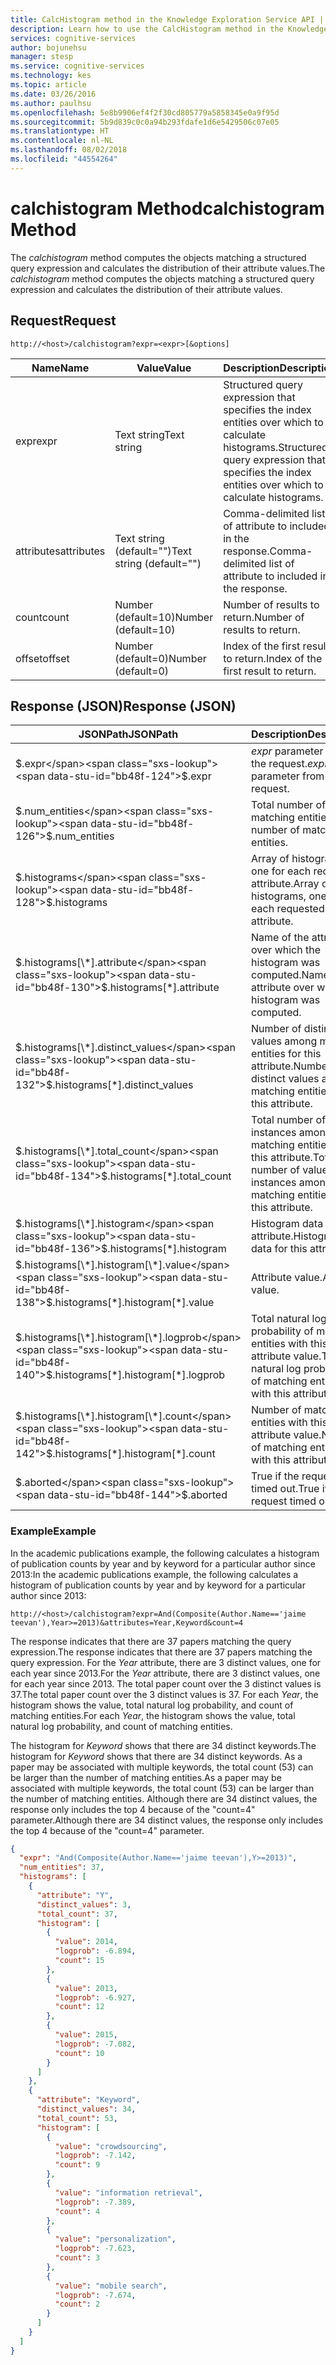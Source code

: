 ```yaml
---
title: CalcHistogram method in the Knowledge Exploration Service API | Microsoft Docs
description: Learn how to use the CalcHistogram method in the Knowledge Exploration Service (KES) API in Cognitive Services.
services: cognitive-services
author: bojunehsu
manager: stesp
ms.service: cognitive-services
ms.technology: kes
ms.topic: article
ms.date: 03/26/2016
ms.author: paulhsu
ms.openlocfilehash: 5e8b9906ef4f2f30cd805779a5858345e0a9f95d
ms.sourcegitcommit: 5b9d839c0c0a94b293fdafe1d6e5429506c07e05
ms.translationtype: HT
ms.contentlocale: nl-NL
ms.lasthandoff: 08/02/2018
ms.locfileid: "44554264"
---
```

# <a name="calchistogram-method"></a><span data-ttu-id="bb48f-103">calchistogram Method</span><span class="sxs-lookup"><span data-stu-id="bb48f-103">calchistogram Method</span></span>
<span data-ttu-id="bb48f-104">The *calchistogram* method computes the objects matching a structured query expression and calculates the distribution of their attribute values.</span><span class="sxs-lookup"><span data-stu-id="bb48f-104">The *calchistogram* method computes the objects matching a structured query expression and calculates the distribution of their attribute values.</span></span>

## <a name="request"></a><span data-ttu-id="bb48f-105">Request</span><span class="sxs-lookup"><span data-stu-id="bb48f-105">Request</span></span>
`http://<host>/calchistogram?expr=<expr>[&options]` 

<span data-ttu-id="bb48f-106">Name</span><span class="sxs-lookup"><span data-stu-id="bb48f-106">Name</span></span>|<span data-ttu-id="bb48f-107">Value</span><span class="sxs-lookup"><span data-stu-id="bb48f-107">Value</span></span>|<span data-ttu-id="bb48f-108">Description</span><span class="sxs-lookup"><span data-stu-id="bb48f-108">Description</span></span>
----|-----|-----------
<span data-ttu-id="bb48f-109">expr</span><span class="sxs-lookup"><span data-stu-id="bb48f-109">expr</span></span> | <span data-ttu-id="bb48f-110">Text string</span><span class="sxs-lookup"><span data-stu-id="bb48f-110">Text string</span></span> | <span data-ttu-id="bb48f-111">Structured query expression that specifies the index entities over which to calculate histograms.</span><span class="sxs-lookup"><span data-stu-id="bb48f-111">Structured query expression that specifies the index entities over which to calculate histograms.</span></span>
<span data-ttu-id="bb48f-112">attributes</span><span class="sxs-lookup"><span data-stu-id="bb48f-112">attributes</span></span> | <span data-ttu-id="bb48f-113">Text string (default="")</span><span class="sxs-lookup"><span data-stu-id="bb48f-113">Text string (default="")</span></span> | <span data-ttu-id="bb48f-114">Comma-delimited list of attribute to included in the response.</span><span class="sxs-lookup"><span data-stu-id="bb48f-114">Comma-delimited list of attribute to included in the response.</span></span>
<span data-ttu-id="bb48f-115">count</span><span class="sxs-lookup"><span data-stu-id="bb48f-115">count</span></span>   | <span data-ttu-id="bb48f-116">Number (default=10)</span><span class="sxs-lookup"><span data-stu-id="bb48f-116">Number (default=10)</span></span> | <span data-ttu-id="bb48f-117">Number of results to return.</span><span class="sxs-lookup"><span data-stu-id="bb48f-117">Number of results to return.</span></span>
<span data-ttu-id="bb48f-118">offset</span><span class="sxs-lookup"><span data-stu-id="bb48f-118">offset</span></span>  | <span data-ttu-id="bb48f-119">Number (default=0)</span><span class="sxs-lookup"><span data-stu-id="bb48f-119">Number (default=0)</span></span> | <span data-ttu-id="bb48f-120">Index of the first result to return.</span><span class="sxs-lookup"><span data-stu-id="bb48f-120">Index of the first result to return.</span></span>

## <a name="response-json"></a><span data-ttu-id="bb48f-121">Response (JSON)</span><span class="sxs-lookup"><span data-stu-id="bb48f-121">Response (JSON)</span></span>
<span data-ttu-id="bb48f-122">JSONPath</span><span class="sxs-lookup"><span data-stu-id="bb48f-122">JSONPath</span></span> | <span data-ttu-id="bb48f-123">Description</span><span class="sxs-lookup"><span data-stu-id="bb48f-123">Description</span></span>
----|----
<span data-ttu-id="bb48f-124">$.expr</span><span class="sxs-lookup"><span data-stu-id="bb48f-124">$.expr</span></span> | <span data-ttu-id="bb48f-125">*expr* parameter from the request.</span><span class="sxs-lookup"><span data-stu-id="bb48f-125">*expr* parameter from the request.</span></span>
<span data-ttu-id="bb48f-126">$.num_entities</span><span class="sxs-lookup"><span data-stu-id="bb48f-126">$.num_entities</span></span> | <span data-ttu-id="bb48f-127">Total number of matching entities.</span><span class="sxs-lookup"><span data-stu-id="bb48f-127">Total number of matching entities.</span></span>
<span data-ttu-id="bb48f-128">$.histograms</span><span class="sxs-lookup"><span data-stu-id="bb48f-128">$.histograms</span></span> |  <span data-ttu-id="bb48f-129">Array of histograms, one for each requested attribute.</span><span class="sxs-lookup"><span data-stu-id="bb48f-129">Array of histograms, one for each requested attribute.</span></span>
<span data-ttu-id="bb48f-130">$.histograms[\*].attribute</span><span class="sxs-lookup"><span data-stu-id="bb48f-130">$.histograms[\*].attribute</span></span> | <span data-ttu-id="bb48f-131">Name of the attribute over which the histogram was computed.</span><span class="sxs-lookup"><span data-stu-id="bb48f-131">Name of the attribute over which the histogram was computed.</span></span>
<span data-ttu-id="bb48f-132">$.histograms[\*].distinct_values</span><span class="sxs-lookup"><span data-stu-id="bb48f-132">$.histograms[\*].distinct_values</span></span> | <span data-ttu-id="bb48f-133">Number of distinct values among matching entities for this attribute.</span><span class="sxs-lookup"><span data-stu-id="bb48f-133">Number of distinct values among matching entities for this attribute.</span></span>
<span data-ttu-id="bb48f-134">$.histograms[\*].total_count</span><span class="sxs-lookup"><span data-stu-id="bb48f-134">$.histograms[\*].total_count</span></span> | <span data-ttu-id="bb48f-135">Total number of value instances among matching entities for this attribute.</span><span class="sxs-lookup"><span data-stu-id="bb48f-135">Total number of value instances among matching entities for this attribute.</span></span>
<span data-ttu-id="bb48f-136">$.histograms[\*].histogram</span><span class="sxs-lookup"><span data-stu-id="bb48f-136">$.histograms[\*].histogram</span></span> | <span data-ttu-id="bb48f-137">Histogram data for this attribute.</span><span class="sxs-lookup"><span data-stu-id="bb48f-137">Histogram data for this attribute.</span></span>
<span data-ttu-id="bb48f-138">$.histograms[\*].histogram[\*].value</span><span class="sxs-lookup"><span data-stu-id="bb48f-138">$.histograms[\*].histogram[\*].value</span></span> | <span data-ttu-id="bb48f-139">Attribute value.</span><span class="sxs-lookup"><span data-stu-id="bb48f-139">Attribute value.</span></span>
<span data-ttu-id="bb48f-140">$.histograms[\*].histogram[\*].logprob</span><span class="sxs-lookup"><span data-stu-id="bb48f-140">$.histograms[\*].histogram[\*].logprob</span></span>  | <span data-ttu-id="bb48f-141">Total natural log probability of matching entities with this attribute value.</span><span class="sxs-lookup"><span data-stu-id="bb48f-141">Total natural log probability of matching entities with this attribute value.</span></span>
<span data-ttu-id="bb48f-142">$.histograms[\*].histogram[\*].count</span><span class="sxs-lookup"><span data-stu-id="bb48f-142">$.histograms[\*].histogram[\*].count</span></span>    | <span data-ttu-id="bb48f-143">Number of matching entities with this attribute value.</span><span class="sxs-lookup"><span data-stu-id="bb48f-143">Number of matching entities with this attribute value.</span></span>
<span data-ttu-id="bb48f-144">$.aborted</span><span class="sxs-lookup"><span data-stu-id="bb48f-144">$.aborted</span></span> | <span data-ttu-id="bb48f-145">True if the request timed out.</span><span class="sxs-lookup"><span data-stu-id="bb48f-145">True if the request timed out.</span></span>

### <a name="example"></a><span data-ttu-id="bb48f-146">Example</span><span class="sxs-lookup"><span data-stu-id="bb48f-146">Example</span></span>
<span data-ttu-id="bb48f-147">In the academic publications example, the following calculates a histogram of publication counts by year and by keyword for a particular author since 2013:</span><span class="sxs-lookup"><span data-stu-id="bb48f-147">In the academic publications example, the following calculates a histogram of publication counts by year and by keyword for a particular author since 2013:</span></span>

`http://<host>/calchistogram?expr=And(Composite(Author.Name=='jaime teevan'),Year>=2013)&attributes=Year,Keyword&count=4`

<span data-ttu-id="bb48f-148">The response indicates that there are 37 papers matching the query expression.</span><span class="sxs-lookup"><span data-stu-id="bb48f-148">The response indicates that there are 37 papers matching the query expression.</span></span>  <span data-ttu-id="bb48f-149">For the *Year* attribute, there are 3 distinct values, one for each year since 2013.</span><span class="sxs-lookup"><span data-stu-id="bb48f-149">For the *Year* attribute, there are 3 distinct values, one for each year since 2013.</span></span>  <span data-ttu-id="bb48f-150">The total paper count over the 3 distinct values is 37.</span><span class="sxs-lookup"><span data-stu-id="bb48f-150">The total paper count over the 3 distinct values is 37.</span></span>  <span data-ttu-id="bb48f-151">For each *Year*, the histogram shows the value, total natural log probability, and count of matching entities.</span><span class="sxs-lookup"><span data-stu-id="bb48f-151">For each *Year*, the histogram shows the value, total natural log probability, and count of matching entities.</span></span>     

<span data-ttu-id="bb48f-152">The histogram for *Keyword* shows that there are 34 distinct keywords.</span><span class="sxs-lookup"><span data-stu-id="bb48f-152">The histogram for *Keyword* shows that there are 34 distinct keywords.</span></span> <span data-ttu-id="bb48f-153">As a paper may be associated with multiple keywords, the total count (53) can be larger than the number of matching entities.</span><span class="sxs-lookup"><span data-stu-id="bb48f-153">As a paper may be associated with multiple keywords, the total count (53) can be larger than the number of matching entities.</span></span>  <span data-ttu-id="bb48f-154">Although there are 34 distinct values, the response only includes the top 4 because of the "count=4" parameter.</span><span class="sxs-lookup"><span data-stu-id="bb48f-154">Although there are 34 distinct values, the response only includes the top 4 because of the "count=4" parameter.</span></span>

```json
{
  "expr": "And(Composite(Author.Name=='jaime teevan'),Y>=2013)",
  "num_entities": 37,
  "histograms": [
    {
      "attribute": "Y",
      "distinct_values": 3,
      "total_count": 37,
      "histogram": [
        {
          "value": 2014,
          "logprob": -6.894,
          "count": 15
        },
        {
          "value": 2013,
          "logprob": -6.927,
          "count": 12
        },
        {
          "value": 2015,
          "logprob": -7.082,
          "count": 10
        }
      ]
    },
    {
      "attribute": "Keyword",
      "distinct_values": 34,
      "total_count": 53,
      "histogram": [
        {
          "value": "crowdsourcing",
          "logprob": -7.142,
          "count": 9
        },
        {
          "value": "information retrieval",
          "logprob": -7.389,
          "count": 4
        },
        {
          "value": "personalization",
          "logprob": -7.623,
          "count": 3
        },
        {
          "value": "mobile search",
          "logprob": -7.674,
          "count": 2
        }
      ]
    }
  ]
}
``` 
